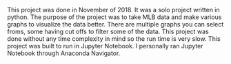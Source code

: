 This project was done in November of 2018. It was a solo project written in python.
The purpose of the project was to take MLB data and make various graphs to visualize the data better. There are multiple graphs you can select froms, some having cut offs to filter some of the data.
This project was done without any time complexity in mind so the run time is very slow.
This project was built to run in Jupyter Notebook.
I personally ran Jupyter Notebook through Anaconda Navigator.
